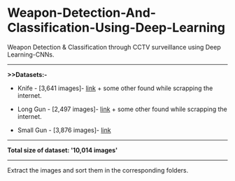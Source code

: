 # Weapon-Detection-And-Classification-Using-Deep-Learning
Weapon Detection &amp; Classification through CCTV surveillance using Deep Learning-CNNs.
<hr>
<b>>>Datasets:-</b><br>

- Knife - [3,641 images]- [link](http://kt.agh.edu.pl/~matiolanski/KnivesImagesDatabase/) + some other found while scrapping the internet.

- Long Gun - [2,497 images]- [link](http://www.imfdb.org/wiki/Main_Page) + some other found while scrapping the internet.

- Small Gun - [3,876 images]- [link](https://sci2s.ugr.es/sites/default/files/files/TematicWebSites/WeaponsDetection/BasesDeDatos/Test.zip)

*************************************************

**Total size of dataset: '10,014 images'**

*************************************************

Extract the images and sort them in the corresponding folders.

